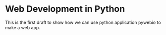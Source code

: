 # Web Development in Python
This is the first draft to show how we can use python application pywebio to make a web app.
